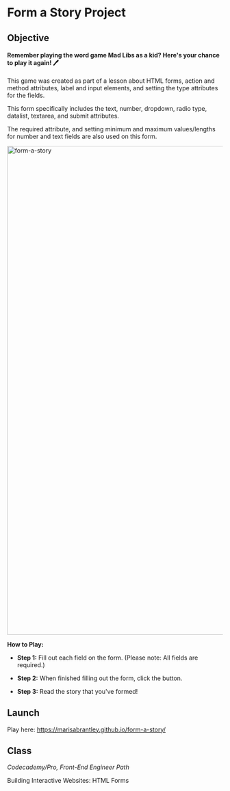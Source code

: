 # Form a Story Project

## Objective

#### Remember playing the word game Mad Libs as a kid? Here's your chance to play it again!  :pen:

This game was created as part of a lesson about HTML forms, action and method attributes, label and input elements, and setting the type attributes for the fields.

This form specifically includes the text, number, dropdown, radio type, datalist, textarea, and submit attributes.

The required attribute, and setting minimum and maximum values/lengths for number and text fields are also used on this form.

<img width="1143" alt="form-a-story" src="https://user-images.githubusercontent.com/60168324/135935291-4a430937-1b07-4488-87f4-355a35fd0482.png">


**How to Play:**

* **Step 1:** Fill out each field on the form. (Please note: All fields are required.)

* **Step 2:** When finished filling out the form, click the button.

* **Step 3:** Read the story that you've formed!

## Launch

Play here: https://marisabrantley.github.io/form-a-story/

## Class
*Codecademy/Pro, Front-End Engineer Path*

Building Interactive Websites: HTML Forms
